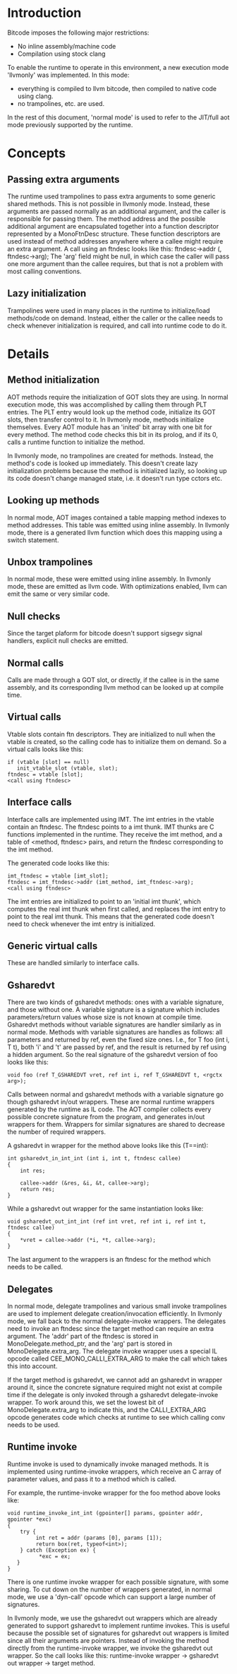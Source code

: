 # Introduction #

Bitcode imposes the following major restrictions:
* No inline assembly/machine code
* Compilation using stock clang

To enable the runtime to operate in this environment, a new execution
mode 'llvmonly' was implemented. In this mode:
* everything is compiled to llvm bitcode, then compiled to native
code using clang.
* no trampolines, etc. are used.

In the rest of this document, 'normal mode' is used to refer to the JIT/full aot mode previously supported by
the runtime.

# Concepts #

## Passing extra arguments ##

The runtime used trampolines to pass extra arguments to some generic shared methods. This is not possible
in llvmonly mode. Instead, these arguments are passed normally as an additional argument, and the caller
is responsible for passing them. The method address and the possible additional argument are encapsulated
together into a function descriptor represented by a MonoFtnDesc structure. These function descriptors are
used instead of method addresses anywhere where a callee might require an extra argument. A call
using an ftndesc looks like this:
ftndesc->addr (<normal args>, ftndesc->arg);
The 'arg' field might be null, in which case the caller will pass one more argument than the callee requires, but
that is not a problem with most calling conventions.

## Lazy initialization ##

Trampolines were used in many places in the runtime to initialize/load methods/code on demand. Instead,
either the caller or the callee needs to check whenever initialization is required, and call into runtime code to
do it.

# Details #

## Method initialization ##

AOT methods require the initialization of GOT slots they are using. In normal execution mode, this was accomplished by
calling them through PLT entries. The PLT entry would look up the method code, initialize its GOT slots, then transfer
control to it. In llvmonly mode, methods initialize themselves. Every AOT module has an 'inited' bit array with one bit
for every method. The method code checks this bit in its prolog, and if its 0, calls a runtime function to initialize
the method.

In llvmonly mode, no trampolines are created for methods. Instead, the method's code is looked up immediately. This
doesn't create lazy initialization problems because the method is initialized lazily, so looking up its code doesn't
change managed state, i.e. it doesn't run type cctors etc.

## Looking up methods ##

In normal mode, AOT images contained a table mapping method indexes to method addresses.  This table was emitted
using inline assembly. In llvmonly mode, there is a generated llvm function which does this mapping using a switch
statement.

## Unbox trampolines ##

In normal mode, these were emitted using inline assembly. In llvmonly mode, these are emitted as llvm code. With
optimizations enabled, llvm can emit the same or very similar code.

## Null checks ##

Since the target plaform for bitcode doesn't support sigsegv signal handlers, explicit null checks are emitted.

## Normal calls ##

Calls are made through a GOT slot, or directly, if the callee is in the same assembly, and its corresponding llvm
method can be looked up at compile time.

## Virtual calls ##

Vtable slots contain ftn descriptors. They are initialized to null when the vtable is created, so the calling code
has to initialize them on demand. So a virtual calls looks like this:

```
if (vtable [slot] == null)
   init_vtable_slot (vtable, slot);
ftndesc = vtable [slot];
<call using ftndesc>
```

## Interface calls ##

Interface calls are implemented using IMT. The imt entries in the vtable contain an ftndesc. The ftndesc
points to a imt thunk. IMT thunks are C functions implemented in the runtime. They receive the imt method,
and a table of <method, ftndesc> pairs, and return the ftndesc corresponding to the imt method.

The generated code looks like this:

```
imt_ftndesc = vtable [imt_slot];
ftndesc = imt_ftndesc->addr (imt_method, imt_ftndesc->arg);
<call using ftndesc>
```

The imt entries are initialized to point to an 'initial imt thunk', which computes the real imt thunk when
first called, and replaces the imt entry to point to the real imt thunk. This means that the generated
code doesn't need to check whenever the imt entry is initialized.

## Generic virtual calls ##

These are handled similarly to interface calls.

## Gsharedvt ##

There are two kinds of gsharedvt methods: ones with a variable signature, and those without one. A variable signature is a signature which includes parameters/return values whose size is not known at compile time.
Gsharedvt methods without variable signatures are handler similarly as in normal mode. Methods with variable signatures are handles as follows: all parameters and returned by ref, even the fixed size ones.
I.e., for T foo<T> (int i, T t), both 'i' and 't' are passed by ref, and the result is returned by ref using a hidden argument. So the real signature of the gsharedvt version of foo looks like this:

```
void foo (ref T_GSHAREDVT vret, ref int i, ref T_GSHAREDVT t, <rgctx arg>);
```

Calls between normal and gsharedvt methods with a variable signature go though gsharedvt in/out wrappers. These are normal runtime wrappers generated by the runtime as IL code.  The AOT compiler collects
every possible concrete signature from the program, and generates in/out wrappers for them. Wrappers for similar signatures are shared to decrease the number of required wrappers.

A gsharedvt in wrapper for the method above looks like this (T==int):

```
int gsharedvt_in_int_int (int i, int t, ftndesc callee)
{
	int res;

    callee->addr (&res, &i, &t, callee->arg);
    return res;
}
```
While a gsharedvt out wrapper for the same instantiation looks like:

```
void gsharedvt_out_int_int (ref int vret, ref int i, ref int t, ftndesc callee)
{
	*vret = callee->addr (*i, *t, callee->arg);
}
```

The last argument to the wrappers is an ftndesc for the method which needs to be called.

## Delegates ##

In normal mode, delegate trampolines and various small invoke trampolines are used to implement delegate creation/invocation efficiently. In llvmonly mode, we fall back to the normal delegate-invoke wrappers.
The delegates need to invoke an ftndesc since the target method can require an extra argument. The 'addr' part of the ftndesc is stored in MonoDelegate.method_ptr, and the 'arg' part is stored in
MonoDelegate.extra_arg. The delegate invoke wrapper uses a special IL opcode called CEE_MONO_CALLI_EXTRA_ARG to make the call which takes this into account.

If the target method is gsharedvt, we cannot add an gsharedvt in wrapper around it, since the concrete signature required might not exist at compile time if the delegate is only invoked through a gsharedvt
delegate-invoke wrapper. To work around this, we set the lowest bit of MonoDelegate.extra_arg to indicate this, and the CALLI_EXTRA_ARG opcode generates code which checks at runtime to see which
calling conv needs to be used.

## Runtime invoke ##

Runtime invoke is used to dynamically invoke managed methods. It is implemented using runtime-invoke wrappers, which receive an C array of parameter values, and pass it to a method which is called.

For example, the runtime-invoke wrapper for the foo<int> method above looks like:

```
void runtime_invoke_int_int (gpointer[] params, gpointer addr, gpointer *exc)
{
	try {
         int ret = addr (params [0], params [1]);
         return box(ret, typeof<int>);
    } catch (Exception ex) {
          *exc = ex;
   }
}
```

There is one runtime invoke wrapper for each possible signature, with some sharing. To cut down on the number of wrappers generated, in normal mode, we use a 'dyn-call' opcode which can support a large number of signatures.

In llvmonly mode, we use the gsharedvt out wrappers which are already generated to support gsharedvt to implement runtime invokes. This is useful because the possible set of signatures for gsharedvt out wrappers is limited
since all their arguments are pointers. Instead of invoking the method directly from the runtime-invoke wrapper, we invoke the gsharedvt out wrapper. So the call looks like this:
runtime-invoke wrapper -> gsharedvt out wrapper -> target method.
